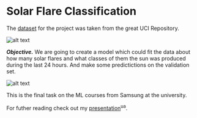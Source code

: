 # Solar Flare Classification

The [dataset](http://archive.ics.uci.edu/ml/datasets/Solar+Flare) for the project was taken from the great UCI Repository.

![alt text](https://github.com/andynik/knu_labs/blob/master/ml/solar_flare_clsf/images/cover.png 'Dataset info from the site')

**_Objective._** We are going to create a model which could fit the data about how many solar flares and what classes of them the sun was produced during the last 24 hours. And make some predictictions on the validation set.

![alt text](https://github.com/andynik/knu_labs/blob/master/ml/solar_flare_clsf/images/flares.png 'The solar flares are spectacular')

This is the final task on the ML courses from Samsung at the university.

For futher reading check out my [presentation](https://drive.google.com/file/d/1JtTlvnFIduePRXPvyQcIWhqj4UZGjFFI/view?usp=sharing)<sup>ua</sup>.
